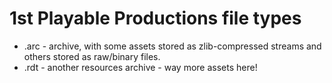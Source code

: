 # 1st Playable Productions file types

- .arc - archive, with some assets stored as zlib-compressed streams and others stored as raw/binary files.
- .rdt - another resources archive - way more assets here!
